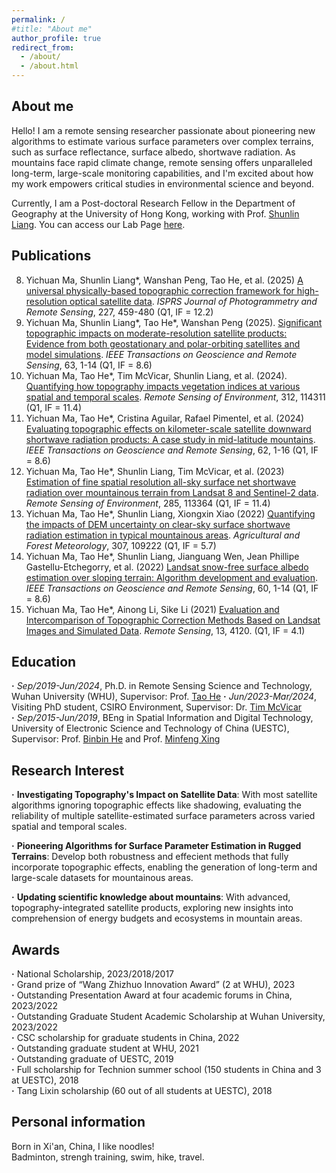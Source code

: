 ```yaml
---
permalink: /
#title: "About me"
author_profile: true
redirect_from: 
  - /about/
  - /about.html
---
```

About me
------
Hello! I am a remote sensing researcher passionate about pioneering new algorithms to estimate various surface parameters over complex terrains, such as surface reflectance, surface albedo, shortwave radiation. As mountains face rapid climate change, remote sensing offers unparalleled long-term, large-scale monitoring capabilities, and I'm excited about how my work empowers critical studies in environmental science and beyond.

Currently, I am a Post-doctoral Research Fellow in the Department of Geography at the University of Hong Kong, working with Prof. [Shunlin Liang](https://geog.hku.hk/sl-liang). You can access our Lab Page [here](https://jcqrs.hku.hk/).

Publications
------
8.	Yichuan Ma, Shunlin Liang*, Wanshan Peng, Tao He, et al. (2025) [A universal physically-based topographic correction framework for high-resolution optical satellite data](https://www.sciencedirect.com/science/article/pii/S0034425724003298). *ISPRS Journal of Photogrammetry and Remote Sensing*, 227, 459-480 (Q1, IF = 12.2)  
7.	Yichuan Ma, Shunlin Liang*, Tao He*, Wanshan Peng (2025). [Significant topographic impacts on moderate-resolution satellite products: Evidence from both geostationary and polar-orbiting satellites and model simulations](https://ieeexplore.ieee.org/document/11010848). *IEEE Transactions on Geoscience and Remote Sensing*, 63, 1-14 (Q1, IF = 8.6)  
6.	Yichuan Ma, Tao He*, Tim McVicar, Shunlin Liang, et al. (2024). [Quantifying how topography impacts vegetation indices at various spatial and temporal scales](https://www.sciencedirect.com/science/article/pii/S0034425724003298). *Remote Sensing of Environment*, 312, 114311 (Q1, IF = 11.4)  
5.	Yichuan Ma, Tao He*, Cristina Aguilar, Rafael Pimentel, et al. (2024) [Evaluating topographic effects on kilometer-scale satellite downward shortwave radiation products: A case study in mid-latitude mountains](https://ieeexplore.ieee.org/document/10436638). *IEEE Transactions on Geoscience and Remote Sensing*, 62, 1-16 (Q1, IF = 8.6)  
4.	Yichuan Ma, Tao He*, Shunlin Liang, Tim McVicar, et al. (2023) [Estimation of fine spatial resolution all-sky surface net shortwave radiation over mountainous terrain from Landsat 8 and Sentinel-2 data](https://www.sciencedirect.com/science/article/pii/S0034425722004709). *Remote Sensing of Environment*, 285, 113364 (Q1, IF = 11.4)  
3.	Yichuan Ma, Tao He*, Shunlin Liang, Xiongxin Xiao (2022) [Quantifying the impacts of DEM uncertainty on clear-sky surface shortwave radiation estimation in typical mountainous areas](https://www.sciencedirect.com/science/article/pii/S0168192322004099). *Agricultural and Forest Meteorology*, 307, 109222 (Q1, IF = 5.7)    
2.	Yichuan Ma, Tao He*, Shunlin Liang, Jianguang Wen, Jean Phillipe Gastellu-Etchegorry, et al. (2022) [Landsat snow-free surface albedo estimation over sloping terrain: Algorithm development and evaluation](https://ieeexplore.ieee.org/document/9706479). *IEEE Transactions on Geoscience and Remote Sensing*, 60, 1-14 (Q1, IF = 8.6)  
1.	Yichuan Ma, Tao He*, Ainong Li, Sike Li (2021) [Evaluation and Intercomparison of Topographic Correction Methods Based on Landsat Images and Simulated Data](https://www.mdpi.com/2072-4292/13/20/4120). *Remote Sensing*, 13, 4120. (Q1, IF = 4.1)

Education
------
**·** *Sep/2019-Jun/2024*, Ph.D. in Remote Sensing Science and Technology, Wuhan University (WHU), Supervisor: Prof. [Tao He](https://jszy.whu.edu.cn/hetao1/zh_CN/)
**·** *Jun/2023-Mar/2024*, Visiting PhD student, CSIRO Environment, Supervisor: Dr. [Tim McVicar](https://people.csiro.au/M/T/Tim-Mcvicar)    
**·** *Sep/2015-Jun/2019*, BEng in Spatial Information and Digital Technology, University of Electronic Science and Technology of China (UESTC), Supervisor: Prof. [Binbin He](https://faculty.uestc.edu.cn/hebinbin/zh_CN/index.htm) and Prof. [Minfeng Xing](https://faculty.uestc.edu.cn/xingminfeng/zh_CN/index.htm)

Research Interest
------
**·** **Investigating Topography's Impact on Satellite Data**: With most satellite algorithms ignoring topographic effects like shadowing, evaluating the reliability of multiple satellite-estimated surface parameters across varied spatial and temporal scales.

**·** **Pioneering Algorithms for Surface Parameter Estimation in Rugged Terrains**: Develop both robustness and effecient methods that fully incorporate topographic effects, enabling the generation of long-term and large-scale datasets for mountainous areas.

**·** **Updating scientific knowledge about mountains**: With advanced, topography-integrated satellite products, exploring new insights into comprehension of energy budgets and ecosystems in mountain areas.

Awards
------
**·** National Scholarship, 2023/2018/2017  
**·** Grand prize of “Wang Zhizhuo Innovation Award” (2 at WHU), 2023  
**·** Outstanding Presentation Award at four academic forums in China, 2023/2022  
**·** Outstanding Graduate Student Academic Scholarship at Wuhan University, 2023/2022  
**·** CSC scholarship for graduate students in China, 2022  
**·** Outstanding graduate student at WHU, 2021  
**·** Outstanding graduate of UESTC, 2019  
**·** Full scholarship for Technion summer school (150 students in China and 3 at UESTC), 2018  
**·** Tang Lixin scholarship (60 out of all students at UESTC), 2018  

Personal information
------
Born in Xi'an, China, I like noodles!  
Badminton, strengh training, swim, hike, travel.

